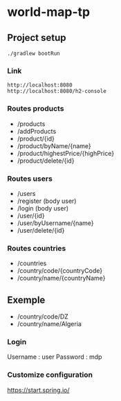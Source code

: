 # world-map-tp

## Project setup
```
./gradlew bootRun
```

### Link
```
http://localhost:8080
http://localhost:8080/h2-console
```

### Routes products
- /products
- /addProducts
- /product/{id}
- /product/byName/{name}
- /product/highestPrice/{highPrice}
- /product/delete/{id}

### Routes users
- /users
- /register (body user)
- /login (body user)
- /user/{id}
- /user/byUsername/{name}
- /user/delete/{id}

### Routes countries
- /countries
- /country/code/{countryCode}
- /country/name/{countryName}

## Exemple
- /country/code/DZ
- /country/name/Algeria


### Login
Username : user
Password : mdp

### Customize configuration
https://start.spring.io/
